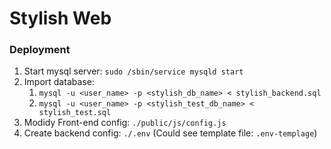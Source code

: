 # Stylish Web

### Deployment

1. Start mysql server: ```sudo /sbin/service mysqld start```
2. Import database:
    1. ```mysql -u <user_name> -p <stylish_db_name> < stylish_backend.sql```
    2. ```mysql -u <user_name> -p <stylish_test_db_name> < stylish_test.sql```
3. Modidy Front-end config: ```./public/js/config.js```
4. Create backend config: ```./.env``` (Could see template file: ```.env-templage```)